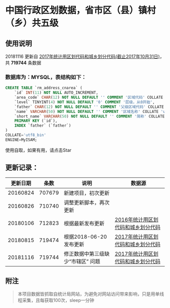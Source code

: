 # 中国行政区划数据，省市区（县）镇村（乡）共五级
## 使用说明
20181116 更新自 [2017年统计用区划代码和城乡划分代码(截止2017年10月31日)](http://www.stats.gov.cn/tjsj/tjbz/tjyqhdmhcxhfdm/2017/index.html "中国国家统计局-2017年统计用区划代码和城乡划分代码")，共 **719744** 条数据

### 数据库为：MYSQL，表结构如下：
```sql
CREATE TABLE `rm_address_cnarea` (
	`id` INT(11) NOT NULL AUTO_INCREMENT,
	`area_code` CHAR(12) NOT NULL DEFAULT '' COMMENT '区域代码' COLLATE 'utf8_bin',
	`level` TINYINT(4) NOT NULL DEFAULT '0' COMMENT '层级，从0开始',
	`father` CHAR(12) NOT NULL DEFAULT '' COMMENT '父级区域代码' COLLATE 'utf8_bin',
	`name` VARCHAR(50) NOT NULL DEFAULT '' COMMENT '区域名称' COLLATE 'utf8_bin',
	`short_name` VARCHAR(50) NOT NULL DEFAULT '' COMMENT '简称' COLLATE 'utf8_bin',
	PRIMARY KEY (`id`),
	INDEX `father` (`father`)
)
COLLATE='utf8_bin'
ENGINE=MyISAM;
```

使用自取，如果有用，请点击Star

## 更新记录：
更新日期 | 条数 | 说明 | 数据源 |
----|------|----|----|
| 20160824        | 707679           | 新建项目，初次更新  |
| 20160826        | 710740           | 调整更新脚本，再次更新  |
| 20180106        | 712823           | 根据最新发布更新  | [2016年统计用区划代码和城乡划分代码](http://www.stats.gov.cn/tjsj/tjbz/tjyqhdmhcxhfdm/2016/index.html "2016年统计用区划代码和城乡划分代码")
| 20180815        | 719474           | 根据2018-06-20发布更新   |[2017年统计用区划代码和城乡划分代码](http://www.stats.gov.cn/tjsj/tjbz/tjyqhdmhcxhfdm/2017/index.html "2017年统计用区划代码和城乡划分代码")
| 20181116        | 719744           | 修正数据中第三级缺少“市辖区” 问题  |[2017年统计用区划代码和城乡划分代码](http://www.stats.gov.cn/tjsj/tjbz/tjyqhdmhcxhfdm/2017/index.html "2017年统计用区划代码和城乡划分代码")

## 附注
 > 本项目数据皆抓取自统计局网站，为避免对网站访问带来影响，只是用单线程采集，且每获取100次，sleep一分钟